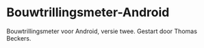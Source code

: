 # Bouwtrillingsmeter-Android
Bouwtrillingsmeter voor Android, versie twee. Gestart door Thomas Beckers.
